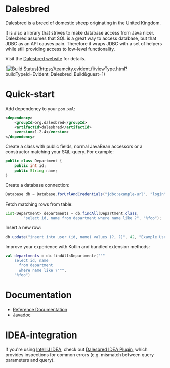 Dalesbred
=========

Dalesbred is a breed of domestic sheep originating in the United Kingdom.

It is also a library that strives to make database access from Java nicer.
Dalesbred assumes that SQL is a great way to access database, but that JDBC
as an API causes pain. Therefore it wraps JDBC with a set of helpers
while still providing access to low-level functionality.

Visit the [Dalesbred website](http://dalesbred.org/) for details.

[![Build Status](https://teamcity.evident.fi/app/rest/builds/buildType:(id:Evident_Dalesbred_Build)/statusIcon)](https://teamcity.evident.fi/viewType.html?buildTypeId=Evident_Dalesbred_Build&guest=1)

Quick-start
===========

Add dependency to your `pom.xml`:

```xml
<dependency>
    <groupId>org.dalesbred</groupId>
    <artifactId>dalesbred</artifactId>
    <version>1.2.4</version>
</dependency>
```

Create a class with public fields, normal JavaBean accessors or a constructor matching your SQL-query. For example:

```java
public class Department {
    public int id;
    public String name;
}
```

Create a database connection:

```java
Database db = Database.forUrlAndCredentials("jdbc:example-url", "login", "password");
```

Fetch matching rows from table:

```java
List<Department> departments = db.findAll(Department.class,
        "select id, name from department where name like ?", "%foo");
```

Insert a new row:

```java
db.update("insert into user (id, name) values (?, ?)", 42, "Example User");
```

Improve your experience with Kotlin and bundled extension methods:

```kotlin
val departments = db.findAll<Department>("""
    select id, name 
      from department
      where name like ?""", 
    "%foo")
```

Documentation
=============

  - [Reference Documentation](http://dalesbred.org/docs/reference/)
  - [Javadoc](http://dalesbred.org/docs/api/)

IDEA-integration
================

If you're using [IntelliJ IDEA](https://www.jetbrains.com/idea/), check out
[Dalesbred IDEA Plugin](https://github.com/EvidentSolutions/dalesbred-idea-plugin),
which provides inspections for common errors (e.g. mismatch between query parameters
and query).
